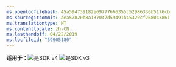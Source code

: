 ```yaml
---
ms.openlocfilehash: 45a594739182e69777666355c52986336b5176cb
ms.sourcegitcommit: aea57820b8a137047d59491b45320cf268043861
ms.translationtype: HT
ms.contentlocale: zh-CN
ms.lasthandoff: 04/22/2019
ms.locfileid: "59905180"
---
```

<Token>**适用于：**![是](../media/yes.png)SDK v4 ![是](../media/yes.png)SDK v3 </Token>
